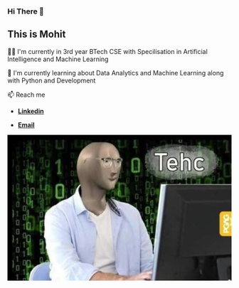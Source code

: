 ### Hi There 👋
## This is Mohit

👩‍💻 I'm currently in 3rd year BTech CSE with Specilisation in Artificial Intelligence and Machine Learning

🧠 I'm currently learning about Data Analytics and Machine Learning along with Python and Development

📫 Reach me

- [**Linkedin**](https://www.linkedin.com/in/mrpsharmaa/)

- [**Email**](mohits1649@gmail.com/)

![Image](https://raw.githubusercontent.com/Accession79/Accession79/main/githubimg.jpg)
